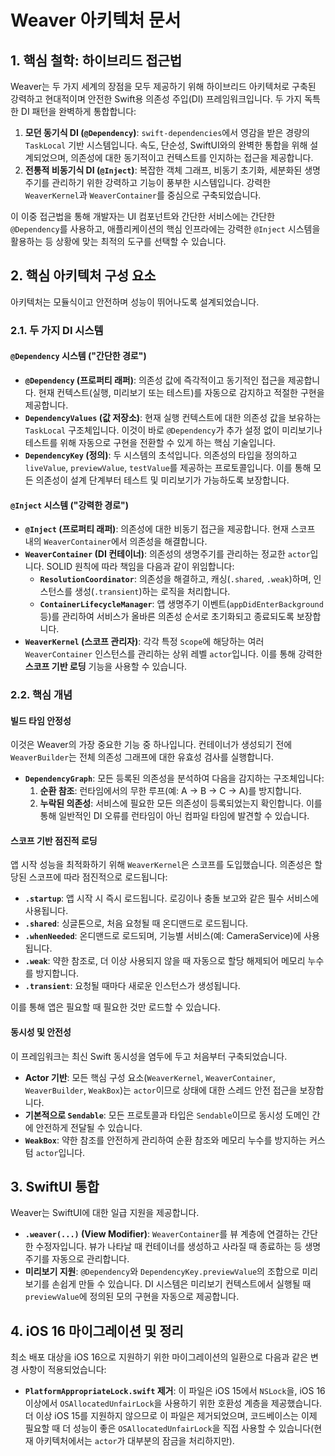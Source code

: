 # Weaver 아키텍처 문서

## 1. 핵심 철학: 하이브리드 접근법

Weaver는 두 가지 세계의 장점을 모두 제공하기 위해 하이브리드 아키텍처로 구축된 강력하고 현대적이며 안전한 Swift용 의존성 주입(DI) 프레임워크입니다. 두 가지 독특한 DI 패턴을 완벽하게 통합합니다:

1.  **모던 동기식 DI (`@Dependency`)**: `swift-dependencies`에서 영감을 받은 경량의 `TaskLocal` 기반 시스템입니다. 속도, 단순성, SwiftUI와의 완벽한 통합을 위해 설계되었으며, 의존성에 대한 동기적이고 컨텍스트를 인지하는 접근을 제공합니다.
2.  **전통적 비동기식 DI (`@Inject`)**: 복잡한 객체 그래프, 비동기 초기화, 세분화된 생명주기를 관리하기 위한 강력하고 기능이 풍부한 시스템입니다. 강력한 `WeaverKernel`과 `WeaverContainer`를 중심으로 구축되었습니다.

이 이중 접근법을 통해 개발자는 UI 컴포넌트와 간단한 서비스에는 간단한 `@Dependency`를 사용하고, 애플리케이션의 핵심 인프라에는 강력한 `@Inject` 시스템을 활용하는 등 상황에 맞는 최적의 도구를 선택할 수 있습니다.

## 2. 핵심 아키텍처 구성 요소

아키텍처는 모듈식이고 안전하며 성능이 뛰어나도록 설계되었습니다.

### 2.1. 두 가지 DI 시스템

#### `@Dependency` 시스템 ("간단한 경로")
- **`@Dependency` (프로퍼티 래퍼)**: 의존성 값에 즉각적이고 동기적인 접근을 제공합니다. 현재 컨텍스트(실행, 미리보기 또는 테스트)를 자동으로 감지하고 적절한 구현을 제공합니다.
- **`DependencyValues` (값 저장소)**: 현재 실행 컨텍스트에 대한 의존성 값을 보유하는 `TaskLocal` 구조체입니다. 이것이 바로 `@Dependency`가 추가 설정 없이 미리보기나 테스트를 위해 자동으로 구현을 전환할 수 있게 하는 핵심 기술입니다.
- **`DependencyKey` (정의)**: 두 시스템의 초석입니다. 의존성의 타입을 정의하고 `liveValue`, `previewValue`, `testValue`를 제공하는 프로토콜입니다. 이를 통해 모든 의존성이 설계 단계부터 테스트 및 미리보기가 가능하도록 보장합니다.

#### `@Inject` 시스템 ("강력한 경로")
- **`@Inject` (프로퍼티 래퍼)**: 의존성에 대한 비동기 접근을 제공합니다. 현재 스코프 내의 `WeaverContainer`에서 의존성을 해결합니다.
- **`WeaverContainer` (DI 컨테이너)**: 의존성의 생명주기를 관리하는 정교한 `actor`입니다. SOLID 원칙에 따라 책임을 다음과 같이 위임합니다:
    - **`ResolutionCoordinator`**: 의존성을 해결하고, 캐싱(`.shared`, `.weak`)하며, 인스턴스를 생성(`.transient`)하는 로직을 처리합니다.
    - **`ContainerLifecycleManager`**: 앱 생명주기 이벤트(`appDidEnterBackground` 등)를 관리하여 서비스가 올바른 의존성 순서로 초기화되고 종료되도록 보장합니다.
- **`WeaverKernel` (스코프 관리자)**: 각각 특정 `Scope`에 해당하는 여러 `WeaverContainer` 인스턴스를 관리하는 상위 레벨 `actor`입니다. 이를 통해 강력한 **스코프 기반 로딩** 기능을 사용할 수 있습니다.

### 2.2. 핵심 개념

#### 빌드 타임 안정성
이것은 Weaver의 가장 중요한 기능 중 하나입니다. 컨테이너가 생성되기 전에 `WeaverBuilder`는 전체 의존성 그래프에 대한 유효성 검사를 실행합니다.
- **`DependencyGraph`**: 모든 등록된 의존성을 분석하여 다음을 감지하는 구조체입니다:
    1.  **순환 참조**: 런타임에서의 무한 루프(예: A -> B -> C -> A)를 방지합니다.
    2.  **누락된 의존성**: 서비스에 필요한 모든 의존성이 등록되었는지 확인합니다.
이를 통해 일반적인 DI 오류를 런타임이 아닌 컴파일 타임에 발견할 수 있습니다.

#### 스코프 기반 점진적 로딩
앱 시작 성능을 최적화하기 위해 `WeaverKernel`은 스코프를 도입했습니다. 의존성은 할당된 스코프에 따라 점진적으로 로드됩니다:
- **`.startup`**: 앱 시작 시 즉시 로드됩니다. 로깅이나 충돌 보고와 같은 필수 서비스에 사용됩니다.
- **`.shared`**: 싱글톤으로, 처음 요청될 때 온디맨드로 로드됩니다.
- **`.whenNeeded`**: 온디맨드로 로드되며, 기능별 서비스(예: CameraService)에 사용됩니다.
- **`.weak`**: 약한 참조로, 더 이상 사용되지 않을 때 자동으로 할당 해제되어 메모리 누수를 방지합니다.
- **`.transient`**: 요청될 때마다 새로운 인스턴스가 생성됩니다.

이를 통해 앱은 필요할 때 필요한 것만 로드할 수 있습니다.

#### 동시성 및 안전성
이 프레임워크는 최신 Swift 동시성을 염두에 두고 처음부터 구축되었습니다.
- **Actor 기반**: 모든 핵심 구성 요소(`WeaverKernel`, `WeaverContainer`, `WeaverBuilder`, `WeakBox`)는 `actor`이므로 상태에 대한 스레드 안전 접근을 보장합니다.
- **기본적으로 `Sendable`**: 모든 프로토콜과 타입은 `Sendable`이므로 동시성 도메인 간에 안전하게 전달될 수 있습니다.
- **`WeakBox`**: 약한 참조를 안전하게 관리하여 순환 참조와 메모리 누수를 방지하는 커스텀 `actor`입니다.

## 3. SwiftUI 통합

Weaver는 SwiftUI에 대한 일급 지원을 제공합니다.
- **`.weaver(...)` (View Modifier)**: `WeaverContainer`를 뷰 계층에 연결하는 간단한 수정자입니다. 뷰가 나타날 때 컨테이너를 생성하고 사라질 때 종료하는 등 생명주기를 자동으로 관리합니다.
- **미리보기 지원**: `@Dependency`와 `DependencyKey.previewValue`의 조합으로 미리보기를 손쉽게 만들 수 있습니다. DI 시스템은 미리보기 컨텍스트에서 실행될 때 `previewValue`에 정의된 모의 구현을 자동으로 제공합니다.

## 4. iOS 16 마이그레이션 및 정리

최소 배포 대상을 iOS 16으로 지원하기 위한 마이그레이션의 일환으로 다음과 같은 변경 사항이 적용되었습니다:
- **`PlatformAppropriateLock.swift` 제거**: 이 파일은 iOS 15에서 `NSLock`을, iOS 16 이상에서 `OSAllocatedUnfairLock`을 사용하기 위한 호환성 계층을 제공했습니다. 더 이상 iOS 15를 지원하지 않으므로 이 파일은 제거되었으며, 코드베이스는 이제 필요할 때 더 성능이 좋은 `OSAllocatedUnfairLock`을 직접 사용할 수 있습니다(현재 아키텍처에서는 `actor`가 대부분의 잠금을 처리하지만).
